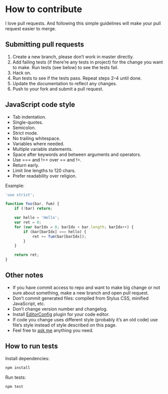 # How to contribute

I love pull requests. And following this simple guidelines will make your pull request easier to merge.


## Submitting pull requests

1. Create a new branch, please don’t work in master directly.
2. Add failing tests (if there’re any tests in project) for the change you want to make. Run tests (see below) to see the tests fail.
3. Hack on.
4. Run tests to see if the tests pass. Repeat steps 2–4 until done.
5. Update the documentation to reflect any changes.
6. Push to your fork and submit a pull request.


## JavaScript code style

- Tab indentation.
- Single-quotes.
- Semicolon.
- Strict mode.
- No trailing whitespace.
- Variables where needed.
- Multiple variable statements.
- Space after keywords and between arguments and operators.
- Use === and !== over == and !=.
- Return early.
- Limit line lengths to 120 chars.
- Prefer readability over religion.

Example:

```js
'use strict';

function foo(bar, fum) {
    if (!bar) return;

    var hello = 'Hello';
    var ret = 0;
    for (var barIdx = 0; barIdx < bar.length; barIdx++) {
        if (bar[barIdx] === hello) {
            ret += fum(bar[barIdx]);
        }
    }

    return ret;
}
```


## Other notes

- If you have commit access to repo and want to make big change or not sure about something, make a new branch and open pull request.
- Don’t commit generated files: compiled from Stylus CSS, minified JavaScript, etc.
- Don’t change version number and changelog.
- Install [EditorConfig](http://editorconfig.org/) plugin for your code editor.
- If code you change uses different style (probably it’s an old code) use file’s style instead of style described on this page.
- Feel free to [ask me](http://sapegin.me/contacts) anything you need.


## How to run tests

Install dependencies:

```bash
npm install
```

Run tests:

```bash
npm test
```
